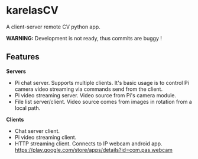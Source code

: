 # karelasCV

A client-server remote CV python app.

**WARNING:** 
Development is not ready, thus commits are buggy !

## Features
**Servers**
- Pi chat server. Supports multiple clients. It's basic usage is to control Pi camera video streaming 
via commands send from the client.
- Pi video streaming server. Video source from Pi's camera module.
- File list server/client. Video source comes from images in rotation from a local path.  

**Clients**
- Chat server client.
- Pi video streaming client.
- HTTP streaming client. Connects to IP webcam android app.
https://play.google.com/store/apps/details?id=com.pas.webcam   

